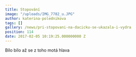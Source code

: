 ```yaml
---
title: Stopování
image: "/uploads/IMG_7782_u.JPG"
author: katerina-polednikova
tags: []
gallery: /news/pri-stopovani-na-dacicku-se-ukazala-i-vydra
position: 114
date: 2017-02-05 10:19:25.000000000 Z
---
```

Bílo bílo až se z toho motá hlava
